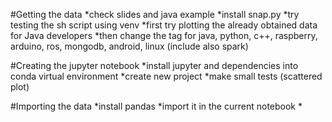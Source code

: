 #Getting the data
    *check slides and java example
    *install snap.py
    *try testing the sh script using venv
    *first try plotting the already obtained data for Java developers
    *then change the tag for java, python, c++, raspberry, arduino, ros, mongodb, android, linux (include also spark)

#Creating the jupyter notebook
    *install jupyter and dependencies into conda virtual environment
    *create new project
    *make small tests (scattered plot)
    
#Importing the data
    *install pandas
    *import it in the current notebook
    *
